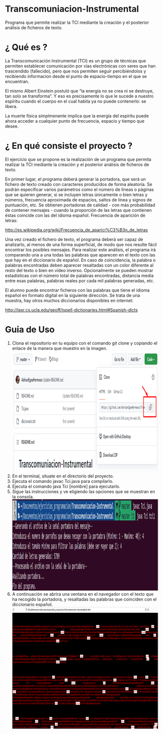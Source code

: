 # Transcomuniacion-Instrumental
Programa que permite realizar la TCI mediante la creación y el posterior análisis de ficheros de texto.

# ¿ Qué es ?
La Transcomunicación Instrumental (TCI) es un grupo de técnicas que permiten establecer comunicación por vías electrónicas con seres que han trascendido (fallecido), pero que nos permiten seguir percibiéndolos y recibiendo informacion desde el punto de espacio-tiempo en el que se encuentran.

El mismo Albert Einstein postuló que “la energía no se crea ni se destruye, tan solo se transforma”. Y eso es precisamente lo que le sucede a nuestro espíritu cuando el cuerpo en el cual habita ya no puede contenerlo: se libera.

La muerte física simplmenente implica que la energía del espíritu puede ahora acceder a cualquier punto de frecuencia, espacio y tiempo que desee.

# ¿ En qué consiste el proyecto ?
El ejercicio que se propone es la realización de un programa que permita realizar la TCI mediante la creación y el posterior análisis de ficheros de texto.

En primer lugar, el programa deberá generar la portadora, que será un fichero de texto creado con caracteres producidos de forma aleatoria. Se podrán especificar varios parámetros como el número de líneas o páginas que se quieren generar, si se incluyen letras únicamente o bien letras y números, frecuencia aproximada de espacios, saltos de línea y signos de puntuación, etc. Se obtienen portadoras de calidad - con más probabilidad de contener mensajes - cuando la proporción de las letras que contienen éstas coincide con las del idioma español. Frecuencia de aparición de letras:

http://es.wikipedia.org/wiki/Frecuencia_de_aparici%C3%B3n_de_letras

Una vez creado el fichero de texto, el programa deberá ser capaz de analizarlo, al menos de una forma superficial, de modo que nos resulte fácil encontrar los posibles mensajes. Para realizar este análisis, el programa irá comparando una a una todas las palabras que aparecen en el texto con las que hay en el diccionario de español. En caso de coincidencia, la palabra o palabras encontradas deben aparecer resaltadas con un color diferente al resto del texto o bien en vídeo inverso. Opcionalmente se pueden mostrar estadísticas con el número total de palabras encontradas, distancia media entre esas palabras, palabras reales por cada mil palabras generadas, etc.

El alumno puede encontrar ficheros con las palabras que tiene el idioma español en formato digital en la siguiente dirección. Se trata de una muestra, hay otros muchos diccionarios disponibles en internet:

http://lasr.cs.ucla.edu/geoff/ispell-dictionaries.html#Spanish-dicts

# Guia de Uso
1. Clona el repositorio en tu equipo con el comando git clone y copiando el enlace de la manera que muestro en la imagen.<img height="400px" width="1000px" src="/images/3.png">
2. En el terminal, situate en el directorio del proyecto.
3. Ejecuta el comando javac Tci.java para compilarlo.
4. Ejecuta el comando java Tci [nombre] para ejecutarlo.
5. Sigue las instrucciones y ve eligiendo las opciones que se muestran en la consola.<img height="300px" width="800px" src="/images/1.png">
6. A continuación se abrira una ventana en el navegador con el texto que ha recogido la portadora, y resaltadas las palabras que coinciden con el diccionario español.<img height="400px" width="1000px" src="/images/2.png">
